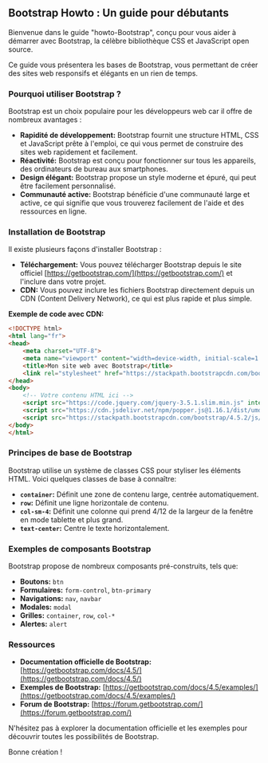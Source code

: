## Bootstrap Howto : Un guide pour débutants

Bienvenue dans le guide "howto-Bootstrap", conçu pour vous aider à démarrer avec Bootstrap, la célèbre bibliothèque CSS et JavaScript open source. 

Ce guide vous présentera les bases de Bootstrap, vous permettant de créer des sites web responsifs et élégants en un rien de temps. 

### Pourquoi utiliser Bootstrap ?

Bootstrap est un choix populaire pour les développeurs web car il offre de nombreux avantages :

* **Rapidité de développement:** Bootstrap fournit une structure HTML, CSS et JavaScript prête à l'emploi, ce qui vous permet de construire des sites web rapidement et facilement.
* **Réactivité:** Bootstrap est conçu pour fonctionner sur tous les appareils, des ordinateurs de bureau aux smartphones.
* **Design élégant:** Bootstrap propose un style moderne et épuré, qui peut être facilement personnalisé.
* **Communauté active:** Bootstrap bénéficie d'une communauté large et active, ce qui signifie que vous trouverez facilement de l'aide et des ressources en ligne.

###  Installation de Bootstrap

Il existe plusieurs façons d'installer Bootstrap :

* **Téléchargement:** Vous pouvez télécharger Bootstrap depuis le site officiel [https://getbootstrap.com/](https://getbootstrap.com/) et l'inclure dans votre projet.
* **CDN:** Vous pouvez inclure les fichiers Bootstrap directement depuis un CDN (Content Delivery Network), ce qui est plus rapide et plus simple.

**Exemple de code avec CDN:**

```html
<!DOCTYPE html>
<html lang="fr">
<head>
    <meta charset="UTF-8">
    <meta name="viewport" content="width=device-width, initial-scale=1.0">
    <title>Mon site web avec Bootstrap</title>
    <link rel="stylesheet" href="https://stackpath.bootstrapcdn.com/bootstrap/4.5.2/css/bootstrap.min.css" integrity="sha384-JcKb8q3iqJ61gNV9KGb8srw5IqFJm0Z9v6hW4i33XyzJ/5n0v6wK/l01W96M2i6" crossorigin="anonymous">
</head>
<body>
    <!-- Votre contenu HTML ici -->
    <script src="https://code.jquery.com/jquery-3.5.1.slim.min.js" integrity="sha384-DfXdz2htPH0lsSSs5nCTpuj/zy4C+OGpamoFVy38MVBnE+IbbVYUew+OrCXaRkjl" crossorigin="anonymous"></script>
    <script src="https://cdn.jsdelivr.net/npm/popper.js@1.16.1/dist/umd/popper.min.js" integrity="sha384-9/reFTGAW83EW2RDu2+l4cGoV96tW3xF3750Y8y50u98o3B/PJFC3q+t1w" crossorigin="anonymous"></script>
    <script src="https://stackpath.bootstrapcdn.com/bootstrap/4.5.2/js/bootstrap.min.js" integrity="sha384-B4gt1jrGC7Jh47W3W73hDJJkxhF3V7/j2U7+4R+d69c9753fC59614A4p0y2r" crossorigin="anonymous"></script>
</body>
</html>
```

###  Principes de base de Bootstrap

Bootstrap utilise un système de classes CSS pour styliser les éléments HTML. Voici quelques classes de base à connaître:

* **`container`:** Définit une zone de contenu large, centrée automatiquement.
* **`row`:** Définit une ligne horizontale de contenu.
* **`col-sm-4`:** Définit une colonne qui prend 4/12 de la largeur de la fenêtre en mode tablette et plus grand.
* **`text-center`:** Centre le texte horizontalement.

###  Exemples de composants Bootstrap

Bootstrap propose de nombreux composants pré-construits, tels que:

* **Boutons:** `btn`
* **Formulaires:** `form-control`, `btn-primary`
* **Navigations:** `nav`, `navbar`
* **Modales:** `modal`
* **Grilles:** `container`, `row`, `col-*`
* **Alertes:** `alert`


###  Ressources

* **Documentation officielle de Bootstrap:** [https://getbootstrap.com/docs/4.5/](https://getbootstrap.com/docs/4.5/)
* **Exemples de Bootstrap:** [https://getbootstrap.com/docs/4.5/examples/](https://getbootstrap.com/docs/4.5/examples/)
* **Forum de Bootstrap:** [https://forum.getbootstrap.com/](https://forum.getbootstrap.com/)



N'hésitez pas à explorer la documentation officielle et les exemples pour découvrir toutes les possibilités de Bootstrap.

Bonne création !